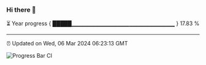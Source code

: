 ### Hi there 👋

⏳ Year progress { █████▁▁▁▁▁▁▁▁▁▁▁▁▁▁▁▁▁▁▁▁▁▁▁▁▁ } 17.83 %

---

⏰ Updated on Wed, 06 Mar 2024 06:23:13 GMT

![Progress Bar CI](https://github.com/ZhaoGui/ZhaoGui/workflows/Progress%20Bar%20CI/badge.svg)
